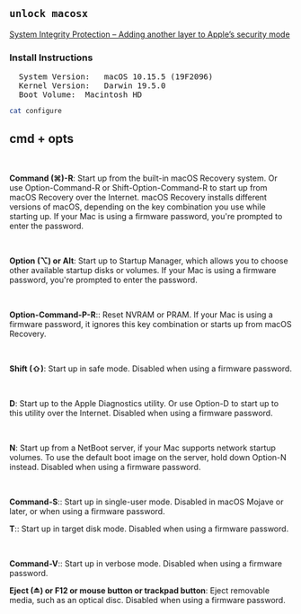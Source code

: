 ## `unlock macosx`

[System Integrity Protection – Adding another layer to Apple’s security mode](https://derflounder.wordpress.com/2015/10/01/system-integrity-protection-adding-another-layer-to-apples-security-model/)

### Install Instructions 

<pre>
  System Version:	macOS 10.15.5 (19F2096)
  Kernel Version:	Darwin 19.5.0
  Boot Volume:	Macintosh HD
</pre>

```bash
cat configure
```

## cmd + opts

<br>

**Command (⌘)-R**: Start up from the built-in macOS Recovery system. Or use Option-Command-R or Shift-Option-Command-R to start up from macOS Recovery over the Internet. macOS Recovery installs different versions of macOS, depending on the key combination you use while starting up. If your Mac is using a firmware password, you're prompted to enter the password.

<br>

**Option (⌥) or Alt**: Start up to Startup Manager, which allows you to choose other available startup disks or volumes. If your Mac is using a firmware password, you're prompted to enter the password.

<br>

**Option-Command-P-R**:: Reset NVRAM or PRAM. If your Mac is using a firmware password, it ignores this key combination or starts up from macOS Recovery. 

<br>

**Shift (⇧)**:  Start up in safe mode. Disabled when using a firmware password.

<br>

**D**: Start up to the Apple Diagnostics utility. Or use Option-D to start up to this utility over the Internet. Disabled when using a firmware password.

<br>

**N**: Start up from a NetBoot server, if your Mac supports network startup volumes. To use the default boot image on the server, hold down Option-N instead. Disabled when using a firmware password.

<br>

**Command-S**:: Start up in single-user mode. Disabled in macOS Mojave or later, or when using a firmware password.

**T**:: Start up in target disk mode. Disabled when using a firmware password.

<br>

**Command-V**:: Start up in verbose mode. Disabled when using a firmware password.

**Eject (⏏) or F12 or mouse button or trackpad button**: Eject removable media, such as an optical disc. Disabled when using a firmware password.

